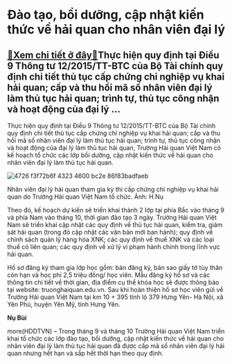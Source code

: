 Đào tạo, bồi dưỡng, cập nhật kiến thức về hải quan cho nhân viên đại lý
=======================================================================

[:gift:Xem chi tiết ở đây:gift:](https://hddtvn.com/dao-tao-boi-duong-cap-nhat-kien-thuc-ve-hai-quan-cho-nhan-vien-dai-ly/)Thực hiện quy định tại Điều 9 Thông tư 12/2015/TT-BTC của Bộ Tài chính quy định chi tiết thủ tục cấp chứng chỉ nghiệp vụ khai hải quan; cấp và thu hồi mã số nhân viên đại lý làm thủ tục hải quan; trình tự, thủ tục công nhận và hoạt động của đại lý …
---------------------------------------------------------------------------------------------------------------------------------------------------------------------------------------------------------------------------------------------------------


Thực hiện quy định tại Điều 9 Thông tư 12/2015/TT-BTC của Bộ Tài chính quy định chi tiết thủ tục cấp chứng chỉ nghiệp vụ khai hải quan; cấp và thu hồi mã số nhân viên đại lý làm thủ tục hải quan; trình tự, thủ tục công nhận và hoạt động của đại lý làm thủ tục hải quan, Trường Hải quan Việt Nam có kế hoạch tổ chức các lớp bồi dưỡng, cập nhật kiến thức về hải quan cho nhân viên đại lý làm thủ tục hải quan.





![4726 f3f72b6f 4323 4600 bc2e 86f83badfaeb](https://haiquanonline.com.vn/stores/news_dataimages/nubt/062020/09/13/in_article/4726_F3F72B6F-4323-4600-BC2E-86F83BADFAEB.jpg?rt=20200917181435 "Trước khi bước vào thi, giám thị phòng thi hướng dẫn các thi sinh thực hiện thao tác thi trên máy. Ảnh: H.Nụ")


Nhân viên đại lý hải quan tham gia kỳ thi cấp chứng chỉ nghiệp vụ khai hải quan do Trường Hải quan Việt Nam tổ chức. Ảnh: H.Nụ



Theo đó, kế hoạch dự kiến sẽ triển khai thành 2 lớp tại phía Bắc vào tháng 9 và phía Nam vào tháng 10, thời gian đào tạo 3 ngày. Trường Hải quan Việt Nam sẽ triển khai cập nhật các quy định về thủ tục hải quan, kiểm tra, giám sát hải quan (trong đó cập nhật các văn bản mới ban hành); quy định về chính sách quản lý hàng hóa XNK; các quy định về thuế XNK và các loại thuế có liên quan; các quy định về xử lý vi phạm hành chính trong lĩnh vực hải quan.


Hồ sơ đăng ký tham gia lớp học gồm: bản đăng ký, bản sao giấy tờ tùy thân còn hạn và học phí 2,5 triệu đồng/ học viên. Mẫu đăng ký hồ sơ và các thông tin chi tiết về thời gian, địa điểm cụ thể khóa học sẽ được thông báo tại website: truonghaiquan.edu.vn. Sau khi hoàn thiện hồ sơ học viên gửi về Trường Hải quan Việt Nam tại km 10 + 395 tỉnh lộ 379 Hưng Yên- Hà Nội, xã Yên Phú, huyện Yên Mỹ, tỉnh Hưng Yên.




**Nụ Bùi**



more(HDDTVN) – Trong tháng 9 và tháng 10 Trường Hải quan Việt Nam triển khai tổ chức các lớp đào tạo, bồi dưỡng, cập nhật kiến thức về hải quan cho nhân viên đại lý làm thủ tục hải quan đã được cấp mã số nhân viên đại lý hải quan nhưng hết hạn và sắp hết thời hạn theo quy định.

